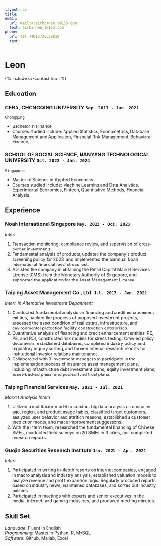 ```yaml
---
layout: cv
title:
email:
  url: mailto:airbornee_t@163.com
  text: airbornee_t@163.com
phone:
  url: tel:+8615730339819
  text: 
---
```


# Leon

<!--
include contact information from the front matter
Supported arguments:
    - homepage: url, text
    - phone
    - email
-->

{% include cv-contact.html %}

## Education

### **CEBA, CHONGQING UNIVERSITY** `Sep. 2017 - Jun. 2021`

```
Chongqing
```

- Bachelor in Finance
- Courses studied include: Applied Statistics, Econometrics, Database Management and Application, Financial Risk Management, Behavioral Finance,.

### **SCHOOL OF SOCIAL SCIENCE, NANYANG TECHNOLOGICAL UNIVERSITY** `Oct. 2022 - Jan. 2024`

```
Singapore
```

- Master of Science in Applied Economics
- Courses studied include: Machine Learning and Data Analytics, Experimental Economics, Fintech, Quantitative Methods, Financial Analysis.

## Experience

### **Noah International Singapore** `May. 2023 - Oct. 2023`

*Intern*<br>

1. Transaction monitoring, compliance review, and supervision of cross-border investments.
2. Fundamental analysis of products, updated the company's product screening policy for 2023, and implemented the biannual Noah International financial level stress test.
3. Assisted the company in obtaining the Retail Capital Market Services License (CMS) from the Monetary Authority of Singapore, and supported the application for the Asset Management License.

### **Taiping Asset Management Co., Ltd.** `Jul. 2017 - Jan. 2022`

*Intern in Alternative Investment Department*<br>

1. Conducted fundamental analysis on financing and credit enhancement entities, tracked the progress of proposed investment projects, assessed the asset condition of real estate, infrastructure, and environmental protection facility construction enterprises.
2. Quantitative analysis of financing and credit enhancement entities' PE, PB, and ROI, constructed risk models for stress testing. Crawled policy documents, established databases, completed industry policy and regulatory inquiry sorting, and formed internal research reports for institutional investor relations maintenance.
3. Collaborated with 3 investment managers to participate in the implementation process of insurance asset management plans, including infrastructure debt investment plans, equity investment plans, asset-backed plans, and pooled fund trust plans.

### **Taiping Financial Services** `May. 2021 - Jul. 2021`

*Market Analysis Intern*<br>

1. Utilized a multifactor model to conduct big data analysis on customer age, region, and product usage habits, classified target customers, analyzed user behavior and attrition reasons, established a customer prediction model, and made improvement suggestions.
2. With the intern team, researched the fundamental financing of Chinese SMEs, conducted field surveys on 20 SMEs in 3 cities, and completed research reports.

### **Guojin Securities Research Institute** `Jan. 2021 - Apr. 2021`

*Intern*<br>

1. Participated in writing in-depth reports on internet companies, engaged in macro analysis and industry analysis, established valuation models to analyze revenue and profit expansion logic. Regularly produced reports based on industry news, maintained databases, and sorted out industry policies.
2. Participated in meetings with experts and senior executives in the media, internet, and gaming industries, and produced meeting minutes.

## Skill Set

*Language*: Fluent in English <br>
*Programming*:  Master in Python, R, MySQL <br>
*Software*: Github, Matlab, Excel <br>

